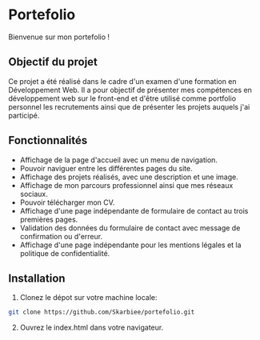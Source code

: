 # Portefolio

Bienvenue sur mon portefolio ! 

## Objectif du projet

Ce projet a été réalisé dans le cadre d'un examen d'une formation en Développement Web. Il a pour objectif de présenter mes compétences en développement web sur le front-end et d'être utilisé comme portfolio personnel les recrutements ainsi que de présenter les projets auquels j'ai participé.

## Fonctionnalités
- Affichage de la page d'accueil avec un menu de navigation.
- Pouvoir naviguer entre les différentes pages du site.
- Affichage des projets réalisés, avec une description et une image.
- Affichage de mon parcours professionnel ainsi que mes réseaux sociaux.
- Pouvoir télécharger mon CV.
- Affichage d'une page indépendante de formulaire de contact au trois premières pages.
- Validation des données du formulaire de contact avec message de confirmation ou d'erreur.
- Affichage d'une page indépendante pour les mentions légales et la politique de confidentialité.

## Installation
1. Clonez le dépot sur votre machine locale:
```bash	
git clone https://github.com/Skarbiee/portefolio.git
```
2. Ouvrez le index.html dans votre navigateur.